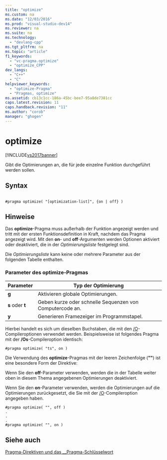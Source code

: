 ```yaml
---
title: "optimize"
ms.custom: na
ms.date: "12/03/2016"
ms.prod: "visual-studio-dev14"
ms.reviewer: na
ms.suite: na
ms.technology: 
  - "devlang-cpp"
ms.tgt_pltfrm: na
ms.topic: "article"
f1_keywords: 
  - "vc-pragma.optimize"
  - "optimize_CPP"
dev_langs: 
  - "C++"
  - "C"
helpviewer_keywords: 
  - "optimize-Pragma"
  - "Pragmas, optimize"
ms.assetid: cb13c1cc-186a-45bc-bee7-95a8de7381cc
caps.latest.revision: 11
caps.handback.revision: "11"
ms.author: "corob"
manager: "ghogen"
---
```

# optimize
[!INCLUDE[vs2017banner](../assembler/inline/includes/vs2017banner.md)]

Gibt die Optimierungen an, die für jede einzelne Funktion durchgeführt werden sollen.  
  
## Syntax  
  
```  
  
#pragma optimize( "[optimization-list]", {on | off} )  
```  
  
## Hinweise  
 Das **optimize**\-Pragma muss außerhalb der Funktion angezeigt werden und tritt mit der ersten Funktionsdefinition in Kraft, nachdem das Pragma angezeigt wird.  Mit den **on**\- und **off**\-Argumenten werden Optionen aktiviert oder deaktiviert, die in der *Optimierungsliste* festgelegt sind.  
  
 Die *Optimierungsliste* kann keine oder mehrere Parameter aus der folgenden Tabelle enthalten.  
  
### Parameter des optimize\-Pragmas  
  
|Parameter|Typ der Optimierung|  
|---------------|-------------------------|  
|**g**|Aktivieren globale Optimierungen.|  
|**s** oder **t**|Geben kurze oder schnelle Sequenzen von Computercode an.|  
|**y**|Generieren Framezeiger im Programmstapel.|  
  
 Hierbei handelt es sich um dieselben Buchstaben, die mit den [\/O](../build/reference/o-options-optimize-code.md)\-Compileroptionen verwendet werden.  Beispielsweise ist folgendes Pragma mit der **\/Os**\-Compileroption identisch:  
  
```  
#pragma optimize( "ts", on )  
```  
  
 Die Verwendung des **optimize**\-Pragmas mit der leeren Zeichenfolge \(**""**\) ist eine besondere Form der Direktive:  
  
 Wenn Sie den **off**\-Parameter verwenden, werden die in der Tabelle weiter oben in diesem Thema angegebenen Optimierungen deaktiviert.  
  
 Wenn Sie den **on**\-Parameter verwenden, werden die Optimierungen auf die Optimierungen zurückgesetzt, die Sie mit der [\/O](../build/reference/o-options-optimize-code.md)\-Compileroption angegeben haben.  
  
```  
#pragma optimize( "", off )  
.  
.  
.  
#pragma optimize( "", on )   
```  
  
## Siehe auch  
 [Pragma\-Direktiven und das \_\_Pragma\-Schlüsselwort](../preprocessor/pragma-directives-and-the-pragma-keyword.md)